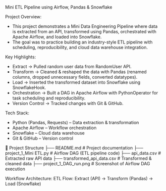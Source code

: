 Mini ETL Pipeline using Airflow, Pandas & Snowflake

Project Overview:
- This project demonstrates a Mini Data Engineering Pipeline where data is extracted from an API, transformed using Pandas, orchestrated with Apache Airflow, and loaded into Snowflake.
- The goal was to practice building an industry-style ETL pipeline with scheduling, reproducibility, and cloud data warehouse integration.

Key Highlights:
- Extract → Pulled random user data from RandomUser API.
- Transform → Cleaned & reshaped the data with Pandas (renamed columns, dropped unnecessary fields, converted datatypes).
- Load → Inserted the transformed dataset into Snowflake using SnowflakeHook.
- Orchestration → Built a DAG in Apache Airflow with PythonOperator for task scheduling and reproducibility.
- Version Control → Tracked changes with Git & GitHub.

Tech Stack:
- Python (Pandas, Requests) – Data extraction & transformation
- Apache Airflow – Workflow orchestration
- Snowflake – Cloud data warehouse
- Git & GitHub – Version control

📂 Project Structure
├── README.md                # Project documentation
├── project_1_Mini ETL.py    # Airflow DAG (ETL pipeline code)
├── api_data.csv             # Extracted raw API data
├── transformed_api_data.csv # Transformed & cleaned data
├── project_1_DAG_run.png    # Screenshot of Airflow DAG execution

Workflow Architecture:
ETL Flow:
Extract (API) → Transform (Pandas) → Load (Snowflake)
